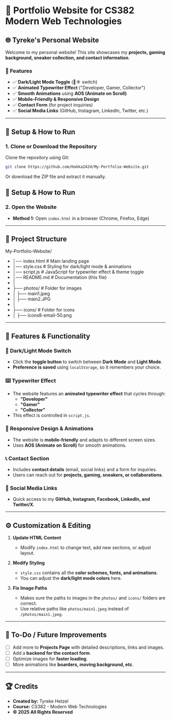 # 🎨 Portfolio Website for CS382 Modern Web Technologies  

## 🌐 Tyreke's Personal Website  

Welcome to my personal website! This site showcases my **projects, gaming background, sneaker collection, and contact information**.  

### **🌟 Features**
- ✅ **Dark/Light Mode Toggle** (🌙☀️ switch)
- ✅ **Animated Typewriter Effect** ("Developer, Gamer, Collector")
- ✅ **Smooth Animations** using **AOS (Animate on Scroll)**
- ✅ **Mobile-Friendly & Responsive Design**
- ✅ **Contact Form** (for project inquiries)
- ✅ **Social Media Links** (GitHub, Instagram, LinkedIn, Twitter, etc.)

---

## 🔧 **Setup & How to Run**  

### **1. Clone or Download the Repository**  
Clone the repository using Git:  
```bash
git clone https://github.com/Hakka2424/My-Portfolio-Website.git
```
Or download the ZIP file and extract it manually.

## 🔧 **Setup & How to Run**  

### **2. Open the Website**  
- **Method 1:** Open `index.html` in a browser (Chrome, Firefox, Edge)

---

## 📂 **Project Structure** 
My-Portfolio-Website/ 
- │── index.html # Main landing page
- │── style.css # Styling for dark/light mode & animations
- │── script.js # JavaScript for typewriter effect & theme toggle
- │── README.md # Documentation (this file)
- │
- ├── photos/ # Folder for images
- │ ├── main1.jpeg
- │ ├── main2.JPG
- │
- ├── icons/ # Folder for icons
- │ ├── icons8-email-50.png

---

## 🚀 **Features & Functionality**  

### 🌙 **Dark/Light Mode Switch**  
- Click the **toggle button** to switch between **Dark Mode** and **Light Mode**.  
- **Preference is saved** using `localStorage`, so it remembers your choice.  

### ⌨️ **Typewriter Effect**  
- The website features an **animated typewriter effect** that cycles through:  
  - **"Developer"**  
  - **"Gamer"**  
  - **"Collector"**  
- This effect is controlled in `script.js`.  

### 🎨 **Responsive Design & Animations**  
- The website is **mobile-friendly** and adapts to different screen sizes.  
- Uses **AOS (Animate on Scroll)** for smooth animations.

### 📞 **Contact Section**  
- Includes **contact details** (email, social links) and a form for inquiries.  
- Users can reach out for **projects, gaming, sneakers, or collaborations**.

### 🔗 **Social Media Links**  
- Quick access to my **GitHub, Instagram, Facebook, LinkedIn, and Twitter/X**.  

---

## ⚙️ **Customization & Editing**  

1. **Update HTML Content**  
   - Modify `index.html` to change text, add new sections, or adjust layout.  

2. **Modify Styling**  
   - `style.css` contains all the **color schemes, fonts, and animations**.  
   - You can adjust the **dark/light mode colors** here.  

3. **Fix Image Paths**  
   - Makes sure the paths to images in the `photos/` and `icons/` folders are correct.  
   - Use relative paths like `photos/main1.jpeg` instead of `/photos/main1.jpeg`.  

---

## 🎯 **To-Do / Future Improvements**  
- [ ] Add more to **Projects Page** with detailed descriptions, links and images.  
- [ ] Add a **backend for the contact form**.  
- [ ] Optimize images for **faster loading**.
- [ ] More animations like **boarders, moving background, etc**.

---

## 🏆 **Credits**  
- **Created by:** Tyreke Hetzel  
- **Course:** CS382 - Modern Web Technologies  
- **© 2025 All Rights Reserved**
